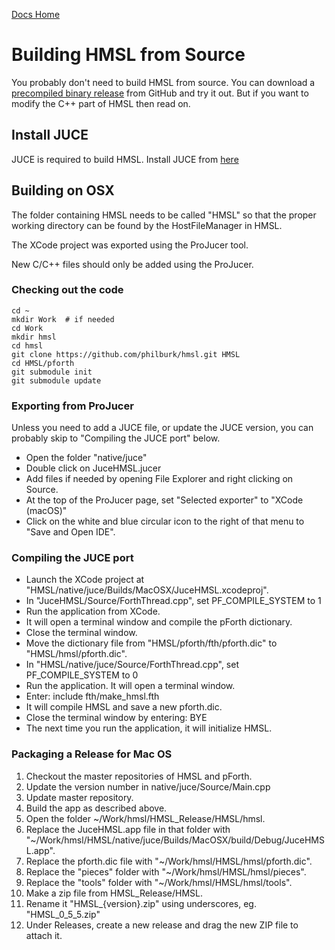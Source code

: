 [Docs Home](.)

# Building HMSL from Source

You probably don't need to build HMSL from source.
You can download a [precompiled binary release](https://github.com/philburk/hmsl/releases) from GitHub and try it out.
But if you want to modify the C++ part of HMSL then read on.

## Install JUCE

JUCE is required to build HMSL. Install JUCE from [here](https://shop.juce.com/)

## Building on OSX

The folder containing HMSL needs to be called "HMSL" so that the proper working directory can be
found by the HostFileManager in HMSL.

The XCode project was exported using the ProJucer tool.

New C/C++ files should only be added using the ProJucer.

### Checking out the code

    cd ~
    mkdir Work  # if needed
    cd Work
    mkdir hmsl
    cd hmsl
    git clone https://github.com/philburk/hmsl.git HMSL
    cd HMSL/pforth
    git submodule init
    git submodule update
    
### Exporting from ProJucer

Unless you need to add a JUCE file, or update the JUCE version, you can probably skip to "Compiling the JUCE port" below.

* Open the folder "native/juce"
* Double click on JuceHMSL.jucer
* Add files if needed by opening File Explorer and right clicking on Source.
* At the top of the ProJucer page, set "Selected exporter" to "XCode (macOS)"
* Click on the white and blue circular icon to the right of that menu to "Save and Open IDE".

### Compiling the JUCE port
* Launch the XCode project at "HMSL/native/juce/Builds/MacOSX/JuceHMSL.xcodeproj".
* In "JuceHMSL/Source/ForthThread.cpp", set PF_COMPILE_SYSTEM to 1
* Run the application from XCode.
* It will open a terminal window and compile the pForth dictionary.
* Close the terminal window.
* Move the dictionary file from "HMSL/pforth/fth/pforth.dic" to "HMSL/hmsl/pforth.dic".
* In "HMSL/native/juce/Source/ForthThread.cpp", set PF_COMPILE_SYSTEM to 0
* Run the application. It will open a terminal window.
* Enter:   include fth/make_hmsl.fth
* It will compile HMSL and save a new pforth.dic.
* Close the terminal window by entering:  BYE
* The next time you run the application, it will initialize HMSL.

### Packaging a Release for Mac OS
1. Checkout the master repositories of HMSL and pForth.
2. Update the version number in native/juce/Source/Main.cpp
3. Update master repository.
4. Build the app as described above.
5. Open the folder ~/Work/hmsl/HMSL_Release/HMSL/hmsl.
6. Replace the JuceHMSL.app file in that folder with "~/Work/hmsl/HMSL/native/juce/Builds/MacOSX/build/Debug/JuceHMSL.app".
7. Replace the pforth.dic file with "~/Work/hmsl/HMSL/hmsl/pforth.dic".
8. Replace the "pieces" folder with "~/Work/hmsl/HMSL/hmsl/pieces".
8. Replace the "tools" folder with "~/Work/hmsl/HMSL/hmsl/tools".
9. Make a zip file from HMSL_Release/HMSL.
10. Rename it "HMSL_{version}.zip" using underscores, eg. "HMSL_0_5_5.zip"
11. Under Releases, create a new release and drag the new ZIP file to attach it.

